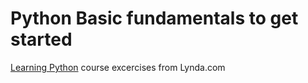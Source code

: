 # Python Basic fundamentals to get started
[Learning Python](https://www.lynda.com/Python-tutorials/Learning-Python/661773-2.html) course excercises from Lynda.com
